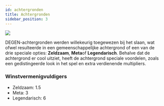 ```yaml
---
id: achtergronden
title: Achtergronden
sidebar_position: 3
---
```


![](/img/rngBackgrounds.gif)

DEGEN-achtergronden werden willekeurig toegewezen bij het slaan, wat ofwel resulteerde in een gemeenschappelijke achtergrond of een van de drie speciale opties: **Zeldzaam**, **Meta**of **Legendarisch**. Behalve dat de achtergrond er cool uitziet, heeft de achtergrond speciale voordelen, zoals een gedistingeerde look in het spel en extra verdienende multipliers.

### Winstvermenigvuldigers

- Zeldzaam: 1.5
- Meta: 3
- Legendarisch: 6
